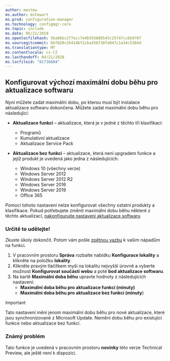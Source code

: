 ```yaml
---
author: mestew
ms.author: mstewart
ms.prod: configuration-manager
ms.technology: configmgr-core
ms.topic: include
ms.date: 05/21/2019
ms.openlocfilehash: 56a06bc277ecc7e4b593886545c25747cc6b9707
ms.sourcegitcommit: bbf820c35414bf2cba356f30fe047c1a34c5384d
ms.translationtype: MT
ms.contentlocale: cs-CZ
ms.lasthandoff: 04/21/2020
ms.locfileid: "81716604"
---
```

## <a name="configure-the-default-maximum-run-time-for-software-updates"></a><a name="bkmk_timeout"></a>Konfigurovat výchozí maximální dobu běhu pro aktualizace softwaru

<!--3734426-->

Nyní můžete zadat maximální dobu, po kterou musí být instalace aktualizace softwaru dokončena. Můžete zadat maximální dobu běhu pro následující:

- **Aktualizace funkcí** – aktualizace, která je v jedné z těchto tří klasifikací:
    - Programů
    - Kumulativní aktualizace
    - Aktualizace Service Pack

- **Aktualizace bez funkcí** – aktualizace, která není upgradem funkce a jejíž produkt je uvedená jako jedna z následujících:
    - Windows 10 (všechny verze)
    - Windows Server 2012
    - Windows Server 2012 R2
    - Windows Server 2016
    - Windows Server 2019
    - Office 365

Pomocí tohoto nastavení nelze konfigurovat všechny ostatní produkty a klasifikace. Pokud potřebujete změnit maximální dobu běhu některé z těchto aktualizací, [nakonfigurujte nastavení aktualizace softwaru](../../../../../sum/get-started/manage-settings-for-software-updates.md#BKMK_SoftwareUpdatesSettings)

### <a name="try-it-out"></a>Určitě to udělejte!

Zkuste úkoly dokončit. Potom vám pošle [zpětnou vazbu](../../../../understand/find-help.md#product-feedback) k vašim nápadům na funkci.

1. V pracovním prostoru **Správa** rozbalte nabídku **Konfigurace lokality** a klikněte na položku **lokality**.
1. Klikněte pravým tlačítkem myši na lokalitu nejvyšší úrovně a vyberte možnost **Konfigurovat součásti webu** a poté **bod aktualizace softwaru**.
1. Na kartě **Maximální doba běhu** upravte hodnoty z následujících nastavení: 
   - **Maximální doba běhu pro aktualizace funkcí (minuty)**
   - **Maximální doba běhu pro aktualizace bez funkcí (minuty**)

> [!IMPORTANT]  
> Tato nastavení mění jenom maximální dobu běhu pro nové aktualizace, které jsou synchronizované z Microsoft Update. Nemění dobu běhu pro existující funkce nebo aktualizace bez funkcí.

### <a name="known-issue"></a>Známý problém

Tato funkce je uvedená v pracovním prostoru **novinky** této verze Technical Preview, ale ještě není k dispozici.
